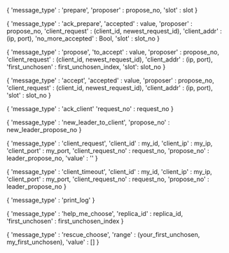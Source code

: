 {
    'message_type' : 'prepare',
    'proposer' : propose_no,
    'slot' : slot
}

{
    'message_type' : 'ack_prepare',
    'accepted' : value,
    'proposer' : propose_no,
    'client_request' : (client_id, newest_request_id),
    'client_addr' : (ip, port),
    'no_more_accepted' : Bool,
    'slot' : slot_no
}

{
    'message_type' : 'propose',
    'to_accept' : value,
    'proposer'  : propose_no,
    'client_request' : (client_id, newest_request_id),
    'client_addr' : (ip, port),
    'first_unchosen' : first_unchosen_index,
    'slot': slot_no
}

{
    'message_type' : 'accept',
    'accepted' : value,
    'proposer'  : propose_no,
    'client_request' : (client_id, newest_request_id),
    'client_addr' : (ip, port),
    'slot' : slot_no
}


{
    'message_type' : 'ack_client'
    'request_no' : request_no
}


{
    'message_type' : 'new_leader_to_client',
    'propose_no' : new_leader_propose_no
}


{
    'message_type' : 'client_request',
    'client_id' : my_id,
    'client_ip' : my_ip,
    'client_port' : my_port,
    'client_request_no' : request_no,
    'propose_no' : leader_propose_no,
    'value' : ''
}


{
    'message_type' : 'client_timeout',
    'client_id' : my_id,
    'client_ip' : my_ip,
    'client_port' : my_port,
    'client_request_no' : request_no,
    'propose_no' : leader_propose_no
}

{
    'message_type' : 'print_log'
}










{
    'message_type' : 'help_me_choose',
    'replica_id' : replica_id,
    'first_unchosen' : first_unchosen_index
}

{
    'message_type' : 'rescue_choose',
    'range' : (your_first_unchosen, my_first_unchosen),
    'value' : [] 
}
